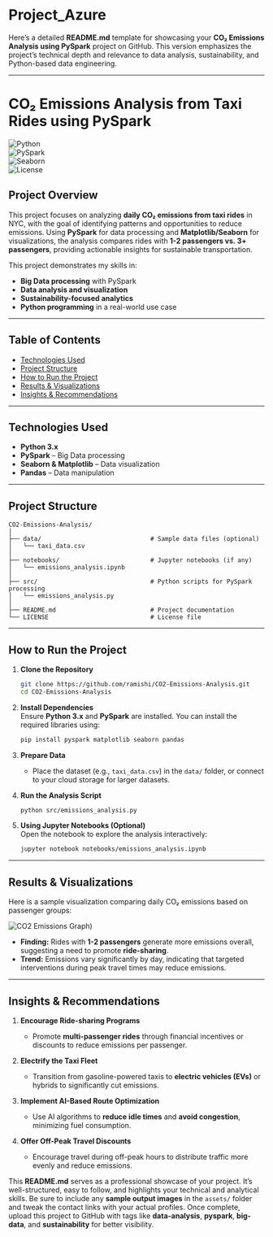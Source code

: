 # Project_Azure

Here’s a detailed **README.md** template for showcasing your **CO₂ Emissions Analysis using PySpark** project on GitHub. This version emphasizes the project’s technical depth and relevance to data analysis, sustainability, and Python-based data engineering.

---

# **CO₂ Emissions Analysis from Taxi Rides using PySpark**  

![Python](https://img.shields.io/badge/Python-3.x-blue.svg)  
![PySpark](https://img.shields.io/badge/PySpark-2.x-brightgreen.svg)  
![Seaborn](https://img.shields.io/badge/Seaborn-0.11.x-yellow.svg)  
![License](https://img.shields.io/badge/License-MIT-lightgrey.svg)  

## **Project Overview**  
This project focuses on analyzing **daily CO₂ emissions from taxi rides** in NYC, with the goal of identifying patterns and opportunities to reduce emissions. Using **PySpark** for data processing and **Matplotlib/Seaborn** for visualizations, the analysis compares rides with **1-2 passengers vs. 3+ passengers**, providing actionable insights for sustainable transportation.  

This project demonstrates my skills in:
- **Big Data processing** with PySpark
- **Data analysis and visualization**
- **Sustainability-focused analytics**
- **Python programming** in a real-world use case

---

## **Table of Contents**
- [Technologies Used](#technologies-used)  
- [Project Structure](#project-structure)  
- [How to Run the Project](#how-to-run-the-project)  
- [Results & Visualizations](#results--visualizations)  
- [Insights & Recommendations](#insights--recommendations)  
 

---

## **Technologies Used**  
- **Python 3.x**  
- **PySpark** – Big Data processing  
- **Seaborn & Matplotlib** – Data visualization  
- **Pandas** – Data manipulation  


---

## **Project Structure**  
```
CO2-Emissions-Analysis/
│
├── data/                              # Sample data files (optional)
│   └── taxi_data.csv
│
├── notebooks/                         # Jupyter notebooks (if any)
│   └── emissions_analysis.ipynb
│
├── src/                               # Python scripts for PySpark processing
│   └── emissions_analysis.py
│
├── README.md                          # Project documentation
└── LICENSE                            # License file
```

---

## **How to Run the Project**

1. **Clone the Repository**  
   ```bash
   git clone https://github.com/ramishi/CO2-Emissions-Analysis.git
   cd CO2-Emissions-Analysis
   ```

2. **Install Dependencies**  
   Ensure **Python 3.x** and **PySpark** are installed. You can install the required libraries using:
   ```bash
   pip install pyspark matplotlib seaborn pandas
   ```

3. **Prepare Data**  
   - Place the dataset (e.g., `taxi_data.csv`) in the `data/` folder, or connect to your cloud storage for larger datasets.

4. **Run the Analysis Script**  
   ```bash
   python src/emissions_analysis.py
   ```

5. **Using Jupyter Notebooks (Optional)**  
   Open the notebook to explore the analysis interactively:
   ```bash
   jupyter notebook notebooks/emissions_analysis.ipynb
   ```

---

## **Results & Visualizations**

Here is a sample visualization comparing daily CO₂ emissions based on passenger groups:  

![CO2 Emissions Graph)](https://github.com/user-attachments/assets/d2dd67db-6774-4372-bc15-de5896887360)



- **Finding:** Rides with **1-2 passengers** generate more emissions overall, suggesting a need to promote **ride-sharing**.  
- **Trend:** Emissions vary significantly by day, indicating that targeted interventions during peak travel times may reduce emissions.  

---

## **Insights & Recommendations**

1. **Encourage Ride-sharing Programs**  
   - Promote **multi-passenger rides** through financial incentives or discounts to reduce emissions per passenger.  

2. **Electrify the Taxi Fleet**  
   - Transition from gasoline-powered taxis to **electric vehicles (EVs)** or hybrids to significantly cut emissions.  

3. **Implement AI-Based Route Optimization**  
   - Use AI algorithms to **reduce idle times** and **avoid congestion**, minimizing fuel consumption.  

4. **Offer Off-Peak Travel Discounts**  
   - Encourage travel during off-peak hours to distribute traffic more evenly and reduce emissions.  


This **README.md** serves as a professional showcase of your project. It’s well-structured, easy to follow, and highlights your technical and analytical skills. Be sure to include any **sample output images** in the `assets/` folder and tweak the contact links with your actual profiles. Once complete, upload this project to GitHub with tags like **data-analysis**, **pyspark**, **big-data**, and **sustainability** for better visibility.
